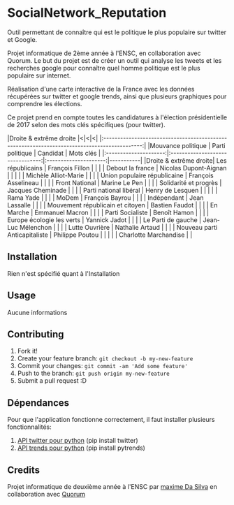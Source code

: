 # SocialNetwork_Reputation

Outil permettant de connaître qui est le politique le plus populaire sur twitter et Google.

Projet informatique de 2ème année à l'ENSC, en collaboration avec Quorum.
Le but du projet est de créer un outil qui analyse les tweets et les recherches google pour connaître quel homme politique est le plus populaire sur internet.

Réalisation d'une carte interactive de la France avec les données récupérées sur twitter et google trends, ainsi que plusieurs graphiques pour comprendre les élections.

Ce projet prend en compte toutes les candidatures à l'élection présidentielle de 2017 selon des mots clés spécifiques (pour twitter).


|Droite & extrême droite                                                                    |<|<|<|
|:--------------------------------------------------------------------------------------------:|
|Mouvance politique     | Parti politique                  | Candidat              | Mots clés |
|:---------------------:|:--------------------------------:|:---------------------:|-----------|
|Droite & extrême droite| Les républicains                 | François Fillon       |           |
|                       |        Debout la france          | Nicolas Dupont-Aignan |           |
|                       |                                  | Michèle Alliot-Marie  |           |
|                       |   Union populaire républicaine   | François Asselineau   |           |
|                       |         Front National           | Marine Le Pen         |           |
|                       |       Solidarité et progrès      | Jacques Cheminade     |           |
|                       |     Parti national libéral       | Henry de Lesquen      |           |
|                       |                                  | Rama Yade             |           |
|                       |              MoDem               | François Bayrou       |           |
|                       |           Indépendant            | Jean Lassalle         |           |
|                       | Mouvement républicain et citoyen | Bastien Faudot        |           |
|                       | En Marche                        | Emmanuel Macron       |           |
|                       | Parti Socialiste                 | Benoît Hamon          |           |
|                       | Europe écologie les verts        | Yannick Jadot         |           |
|                       | Le Parti de gauche               | Jean-Luc Mélenchon    |           |
|                       | Lutte Ouvrière                   | Nathalie Artaud       |           |
|                       | Nouveau parti Anticapitaliste    | Philippe Poutou       |           |
|                       |                                  | Charlotte Marchandise |           |
## Installation

Rien n'est spécifié quant à l'Installation
## Usage
Aucune informations

## Contributing
1. Fork it!
2. Create your feature branch: `git checkout -b my-new-feature`
3. Commit your changes: `git commit -am 'Add some feature'`
4. Push to the branch: `git push origin my-new-feature`
5. Submit a pull request :D

## Dépendances
Pour que l'application fonctionne correctement, il faut installer plusieurs fonctionnalités:

1. [API twitter pour python](https://github.com/sixohsix/twitter) (pip install twitter)
2. [API trends pour python](https://github.com/GeneralMills/pytrends) (pip install pytrends)

## Credits
Projet informatique de deuxième année à l'ENSC par [maxime Da Silva](https://github.com/maximedasilva) en collaboration avec [Quorum](https://www.quorum-impact.com/)
